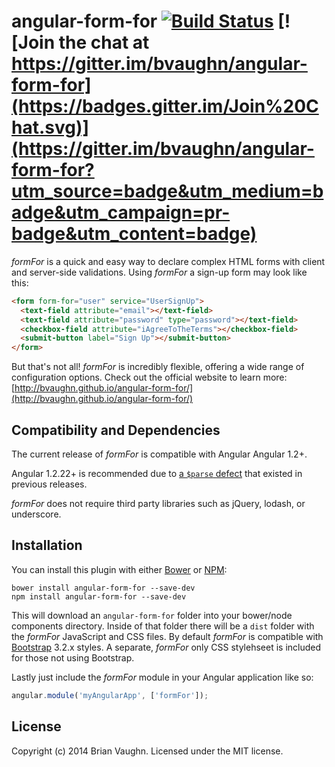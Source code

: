 # angular-form-for [![Build Status](https://travis-ci.org/bvaughn/angular-form-for.svg)](https://travis-ci.org/bvaughn/angular-form-for) [![Join the chat at https://gitter.im/bvaughn/angular-form-for](https://badges.gitter.im/Join%20Chat.svg)](https://gitter.im/bvaughn/angular-form-for?utm_source=badge&utm_medium=badge&utm_campaign=pr-badge&utm_content=badge)

*formFor* is a quick and easy way to declare complex HTML forms with client and server-side validations.
Using *formFor* a sign-up form may look like this:

```html
<form form-for="user" service="UserSignUp">
  <text-field attribute="email"></text-field>
  <text-field attribute="password" type="password"></text-field>
  <checkbox-field attribute="iAgreeToTheTerms"></checkbox-field>
  <submit-button label="Sign Up"></submit-button>
</form>
```

But that's not all! *formFor* is incredibly flexible, offering a wide range of configuration options.
Check out the official website to learn more:
[http://bvaughn.github.io/angular-form-for/](http://bvaughn.github.io/angular-form-for/)

## Compatibility and Dependencies

The current release of *formFor* is compatible with Angular Angular 1.2+.

Angular 1.2.22+ is recommended due to [a `$parse` defect](https://github.com/angular/angular.js/issues/2845) that existed in previous releases.

*formFor* does not require third party libraries such as jQuery, lodash, or underscore.

## Installation

You can install this plugin with either [Bower](http://bower.io/) or [NPM](https://www.npmjs.org/):

```shell
bower install angular-form-for --save-dev
npm install angular-form-for --save-dev
```

This will download an `angular-form-for` folder into your bower/node components directory. Inside of that folder there will be a `dist` folder with the *formFor* JavaScript and CSS files. By default *formFor* is compatible with [Bootstrap](getbootstrap.com) 3.2.x styles. A separate, *formFor* only CSS stylehseet is included for those not using Bootstrap.

Lastly just include the *formFor* module in your Angular application like so:

```js
angular.module('myAngularApp', ['formFor']);
```

## License

Copyright (c) 2014 Brian Vaughn. Licensed under the MIT license.
